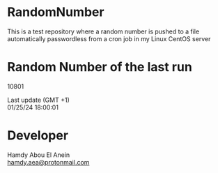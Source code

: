 # RandomNumber    
This is a test repository where a random number is pushed to a file automatically passwordless from a cron job in my Linux CentOS server    
# Random Number of the last run   
10801
      
Last update (GMT +1)    
01/25/24 18:00:01
# Developer    
Hamdy Abou El Anein   
hamdy.aea@protonmail.com
